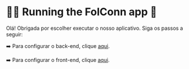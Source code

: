 # :running_woman: Running the FolConn app :iphone:

Olá! Obrigada por escolher executar o nosso aplicativo. Siga os passos a seguir:

:arrow_right: Para configurar o back-end, clique [aqui](https://github.com/barbaraport/api-claradb/tree/main/src/server).

:arrow_right: Para configurar o front-end, clique [aqui](https://github.com/barbaraport/api-claradb/tree/main/src/client/ClaraClient).

